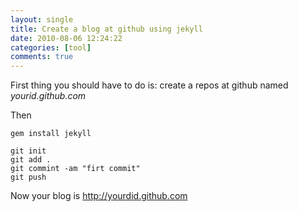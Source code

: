 ```yaml
---
layout: single
title: Create a blog at github using jekyll
date: 2010-08-06 12:24:22
categories: [tool]
comments: true
---
```


First thing you should have to do is:
create a repos at github named _yourid.github.com_

Then 

```
gem install jekyll
```


```
git init
git add .
git commint -am "firt commit"
git push          
```

Now your blog is http://yourdid.github.com